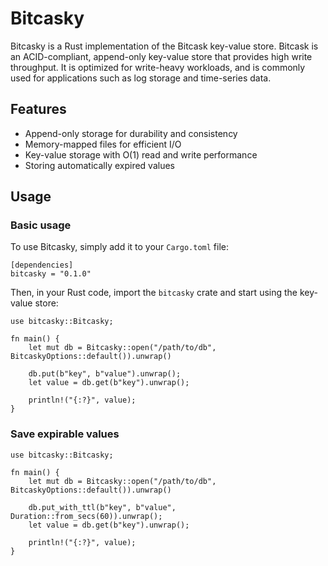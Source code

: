 # Bitcasky

Bitcasky is a Rust implementation of the Bitcask key-value store. Bitcask is an ACID-compliant, append-only key-value store that provides high write throughput. It is optimized for write-heavy workloads, and is commonly used for applications such as log storage and time-series data.

## Features

- Append-only storage for durability and consistency
- Memory-mapped files for efficient I/O
- Key-value storage with O(1) read and write performance
- Storing automatically expired values

## Usage

### Basic usage

To use Bitcasky, simply add it to your `Cargo.toml` file:

```
[dependencies]
bitcasky = "0.1.0"

```

Then, in your Rust code, import the `bitcasky` crate and start using the key-value store:

```
use bitcasky::Bitcasky;

fn main() {
    let mut db = Bitcasky::open("/path/to/db", BitcaskyOptions::default()).unwrap()

    db.put(b"key", b"value").unwrap();
    let value = db.get(b"key").unwrap();

    println!("{:?}", value);
}
```

### Save expirable values

```
use bitcasky::Bitcasky;

fn main() {
    let mut db = Bitcasky::open("/path/to/db", BitcaskyOptions::default()).unwrap()

    db.put_with_ttl(b"key", b"value", Duration::from_secs(60)).unwrap();
    let value = db.get(b"key").unwrap();

    println!("{:?}", value);
}
```

